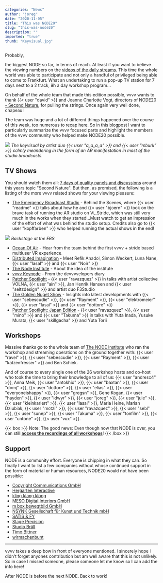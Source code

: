 ```yaml
---
categories: "News"
author: "joreg"
date: "2020-11-05"
title: "This was NODE20"
slug: "this-was-node20"
description: ""
imported: "true"
thumb: "Keyvisual.jpg"
---
```



Probably,

the biggest NODE so far, in terms of reach. At least if you want to believe the viewing numbers on the [videos of the daily streams](https://www.youtube.com/playlist?list=PLi8N-UjBVL0d0zNdIxs_QuXnr16QhUqd2). This time the whole world was able to participate and not only a handful of privileged being able to come to Frankfurt. What an undertaking to run a pop-up TV station for 7 days next to a 2 track, 9h a day workshop program...

On behalf of the whole team that made this edition possible, vvvv wants to thank {{< user "david" >}} and Jeanne Charlotte Vogt, directors of [NODE20 - Second Nature](http://20.nodeforum.org/), for pulling the strings. Once again very well done, chapeau!

The team was huge and a lot of different things happened over the course of this week, too numerous to recap here. So in this blogpost I want to particularly summarize the vvvv focused parts and highlight the members of the vvvv community who helped make NODE20 possible.

![](Keyvisual.jpg) 
*The keyvisual by artist duo {{< user "a_a_a_a" >}} and {{< user "mburk" >}} calmly meandering in the form of an AR manifestation in most of the studio broadcasts.*

## TV Shows
You should watch them all: [7 days of quality panels and discussions](https://www.youtube.com/playlist?list=PLi8N-UjBVL0d0zNdIxs_QuXnr16QhUqd2) around this years topic "Second Nature". But then, as promised, the following is a listing of the more vvvv related shows for your viewing pleasure:

* [The Emergency Broadcast Studio](https://youtu.be/SqtvLRB_dQk?t=9304) - Behind the Scenes, where {{< user "readme" >}} talks about how he and {{< user "bjoern" >}} took on the brave task of running the AR studio on VL.Stride, which was still very much in the works when they started...Must watch to get an impression of the effort of what was behind the studio setup. Credits also go to {{< user "kopffarben" >}} who helped running the actual shows in the end!

![](EBS.jpg) 
*Backstage at the EBS*

* [Ocean Of Air](https://youtu.be/qQVj1Bepnow?t=10659) - Hear from the team behind the first vvvv + stride based multiuser VR experience.
* [Distributed Imagination](https://youtu.be/zAw09yVGJt8?t=2085) - Meet Refik Anadol, Simon Weckert, Luna Nane, {{< user "lasal" >}} and {{< user "Noir" >}}
* [The Node Institute](https://youtu.be/ebF2oK1yvO8?t=12887) - About the idea of the institute
* [vvvv Keynode](https://youtu.be/qQVj1Bepnow?t=17986) - From the devvvvelopers diary
* [Patcher Spotlight](https://youtu.be/zAw09yVGJt8?t=16326) - {{< user "ravazquez" >}} in talks with artist collective VOLNA, {{< user "ain" >}}, Jan Henrik Hansen and {{< user "seltzdesign" >}} and artist duo F3Studio
* [The Golden Nuget Show](https://youtu.be/SqtvLRB_dQk?t=15446) - Insights into latest developments with {{< user "sebescudie" >}}, {{< user "Rayment" >}}, {{< user "elektromeier" >}}, {{< user "lasal" >}} and {{< user "dottore" >}}
* [Patcher Spotlight: Japan Edition](https://youtu.be/ebF2oK1yvO8?t=2013) - {{< user "ravazquez" >}}, {{< user "mino" >}} and {{< user "Takuma" >}} in talks with Yuta Inada, Yusuke Murata, {{< user "skillgacha" >}} and Yuta Torii

## Workshops
Massive thanks go to the whole team of [The NODE Institute](http://thenodeinstitute.org/) who ran the workshop and streaming operations on the ground together with: {{< user "ravel" >}}, {{< user "sebescudie" >}}, {{< user "Rayment" >}}, {{< user "katzenfresser" >}} and Ben Schiek.

And of course to every single one of the 26 workshop hosts and co-host who took the time to bring their knowledge to all of us: {{< user "andresc4" >}}, Anna Meik, {{< user "antokhio" >}}, {{< user "baxtan" >}}, {{< user "domj" >}}, {{< user "dottore" >}}, {{< user "elias" >}}, {{< user "everyoneishappy" >}}, {{< user "gregsn" >}}, Gene Kogan, {{< user "hayden" >}}, {{< user "idwyr" >}}, {{< user "joreg" >}}, {{< user "jule" >}}, {{< user "kleinkariert" >}}, {{< user "lasal" >}}, Maria Heine, Marian Dziubiak, {{< user "motzi" >}}, {{< user "ravazquez" >}}, {{< user "sebl" >}}, {{< user "sunep" >}}, {{< user "Takuma" >}}, {{< user "tonfilm" >}}, {{< user "untone" >}}, {{< user "vux" >}}.

{{< box >}}
Note:
The good news: Even though now that NODE is over, you can still **[access the recordings of all workshops](/blog/2020/node20-workshop-recordings-online-survey)**!
{{< /box >}}

## Support
NODE is a community effort. Everyone is chipping in what they can. So finally I want to list a few companies without whose continued support in the form of material or human resources, NODE20 would not have been possible:

* [Copyright Communications GmbH](https://copyrightcommunications.de/)
* [Hergarten Interactive](https://hergarten.io/)
* [kling klang klong](https://klingklangklong.com)
* [MESO Digital Interiors GmbH](https://meso.design)
* [m box bewegtbild GmbH](https://m-box.de)
* [NSYNK Gesellschaft für Kunst und Technik mbH](https://nsynk.de/)
* [SATIS & FY](https://satis-fy.com/)
* [Stage Precision](http://www.stageprecision.com/)
* [Studio Brüll](https://studiobruell.de/)
* [Timo Bittner](http://fluesterlaut.de/)
* [wirmachenbunt](https://www.wirmachenbunt.de/)

---

vvvv takes a deep bow in front of everyone mentioned. I sincerely hope I didn't forget anyones contribution but am well aware that this is not unlikely. So in case I missed someone, please someone let me know so I can add the info here!

After NODE is before the next NODE. 
Back to work!
